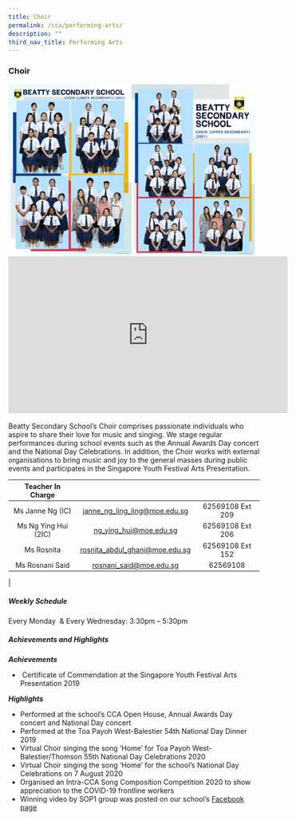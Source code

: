 ```yaml
---
title: Choir
permalink: /cca/performing-arts/
description: ""
third_nav_title: Performing Arts
---
```

### **Choir**

<img align="left" style="width:49%" src="/images/choir1.jpg">
<img align="left" style="width:49%" src="/images/choir2.jpg">

<iframe width="560" height="315" src="https://www.youtube.com/embed/ERPyIJEf3H0" title="Beatty Secondary School - Choir" frameborder="0" allow="accelerometer; autoplay; clipboard-write; encrypted-media; gyroscope; picture-in-picture" allowfullscreen></iframe>

Beatty Secondary School’s Choir comprises passionate individuals who aspire to share their love for music and singing. We stage regular performances during school events such as the Annual Awards Day concert and the National Day Celebrations. In addition, the Choir works with external organisations to bring music and joy to the general masses during public events and participates in the Singapore Youth Festival Arts Presentation.

| Teacher In Charge |  |  |
|:---:|:---:|:---:|
| Ms Janne Ng (IC) | [janne_ng_ling_ling@moe.edu.sg](mailto:janne_ng_ling_ling@moe.edu.sg) | 62569108 Ext 209 |
| Ms Ng Ying Hui (2IC) | [ng_ying_hui@moe.edu.sg](mailto:ng_ying_hui@moe.edu.sg) | 62569108 Ext 206 |
| Ms Rosnita | [rosnita_abdul_ghani@moe.edu.sg](mailto:rosnita_abdul_ghani@moe.edu.sg) | 62569108 Ext 152 |
| Ms Rosnani Said | [rosnani_said@moe.edu.sg](mailto:rosnani_said@moe.edu.sg) | 62569108 |
|

##### **Weekly Schedule**
Every Monday  & Every Wednesday: 3:30pm – 5:30pm

##### **Achievements and Highlights**
**_Achievements_**
*    Certificate of Commendation at the Singapore Youth Festival Arts Presentation 2019

**_Highlights_**
*   Performed at the school’s CCA Open House, Annual Awards Day concert and National Day concert
*   Performed at the Toa Payoh West-Balestier 54th National Day Dinner 2019
*   Virtual Choir singing the song ‘Home’ for Toa Payoh West-Balestier/Thomson 55th National Day Celebrations 2020
*   Virtual Choir singing the song ‘Home’ for the school’s National Day Celebrations on 7 August 2020
*   Organised an Intra-CCA Song Composition Competition 2020 to show appreciation to the COVID-19 frontline workers
*   Winning video by SOP1 group was posted on our school’s [Facebook page](https://www.facebook.com/336733456925160/posts/693195541278948/?vh=e&extid=d265VjxLT99tSUQf&d=n)



